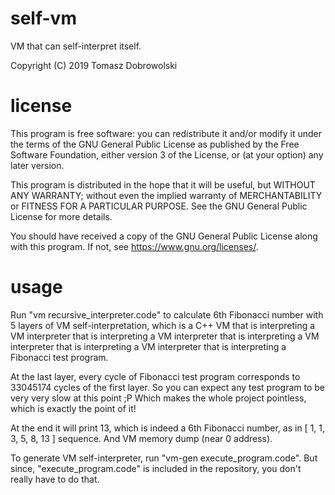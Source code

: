 # self-vm

VM that can self-interpret itself.

Copyright (C) 2019 Tomasz Dobrowolski

# license

This program is free software: you can redistribute it and/or modify
it under the terms of the GNU General Public License as published by
the Free Software Foundation, either version 3 of the License, or
(at your option) any later version.

This program is distributed in the hope that it will be useful,
but WITHOUT ANY WARRANTY; without even the implied warranty of
MERCHANTABILITY or FITNESS FOR A PARTICULAR PURPOSE.  See the
GNU General Public License for more details.

You should have received a copy of the GNU General Public License
along with this program.  If not, see <https://www.gnu.org/licenses/>.

# usage

Run "vm recursive_interpreter.code" to calculate 6th Fibonacci number
with 5 layers of VM self-interpretation, which is a C++ VM that is interpreting
a VM interpreter that is interpreting a VM interpreter that is interpreting a VM
interpreter that is interpreting a VM interpreter that is interpreting a Fibonacci
test program.

At the last layer, every cycle of Fibonacci test program corresponds to 33045174
cycles of the first layer. So you can expect any test program to be very very
slow at this point ;P Which makes the whole project pointless, which is exactly
the point of it!

At the end it will print 13, which is indeed a 6th Fibonacci number,
as in [ 1, 1, 3, 5, 8, 13 ] sequence.
And VM memory dump (near 0 address).

To generate VM self-interpreter, run "vm-gen execute_program.code".
But since, "execute_program.code" is included in the repository,
you don't really have to do that.

